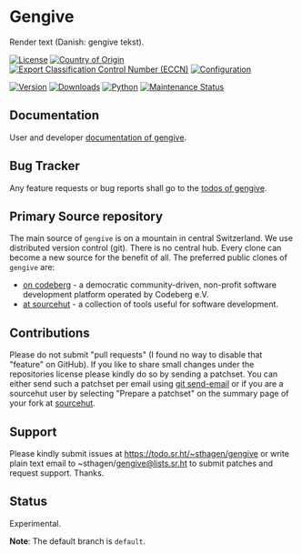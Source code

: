 # Gengive

Render text (Danish: gengive tekst).

[![License](https://git.sr.ht/~sthagen/gengive/blob/default/docs/badges/license-spdx-mit.svg)](https://git.sr.ht/~sthagen/gengive/tree/default/item/LICENSE)
[![Country of Origin](https://git.sr.ht/~sthagen/gengive/blob/default/docs/badges/country-of-origin-name-switzerland-neutral.svg)](https://git.sr.ht/~sthagen/gengive/tree/default/item/COUNTRY-OF-ORIGIN)
[![Export Classification Control Number (ECCN)](https://git.sr.ht/~sthagen/gengive/blob/default/docs/badges/export-control-classification-number_eccn-ear99-neutral.svg)](https://git.sr.ht/~sthagen/gengive/tree/default/item/EXPORT-CONTROL-CLASSIFICATION-NUMBER)
[![Configuration](https://git.sr.ht/~sthagen/gengive/blob/default/docs/badges/configuration-sbom.svg)](https://git.sr.ht/~sthagen/gengive/tree/default/item/docs/third-party/README.md)

[![Version](https://git.sr.ht/~sthagen/gengive/blob/default/docs/badges/latest-release.svg)](https://pypi.python.org/pypi/gengive/)
[![Downloads](https://git.sr.ht/~sthagen/gengive/blob/default/docs/badges/downloads-per-month.svg)](https://pepy.tech/project/gengive)
[![Python](https://git.sr.ht/~sthagen/gengive/blob/default/docs/badges/python-versions.svg)](https://pypi.python.org/pypi/gengive/)
[![Maintenance Status](https://git.sr.ht/~sthagen/gengive/blob/default/docs/badges/commits-per-year.svg)](https://git.sr.ht/~sthagen/gengive/log)

## Documentation

User and developer [documentation of gengive](https://codes.dilettant.life/docs/gengive).

## Bug Tracker

Any feature requests or bug reports shall go to the [todos of gengive](https://todo.sr.ht/~sthagen/gengive).

## Primary Source repository

The main source of `gengive` is on a mountain in central Switzerland.
We use distributed version control (git).
There is no central hub.
Every clone can become a new source for the benefit of all.
The preferred public clones of `gengive` are:

* [on codeberg](https://codeberg.org/sthagen/gengive) - a democratic community-driven, non-profit software development platform operated by Codeberg e.V.
* [at sourcehut](https://git.sr.ht/~sthagen/gengive) - a collection of tools useful for software development.

## Contributions

Please do not submit "pull requests" (I found no way to disable that "feature" on GitHub).
If you like to share small changes under the repositories license please kindly do so by sending a patchset.
You can either send such a patchset per email using [git send-email](https://git-send-email.io) or 
if you are a sourcehut user by selecting "Prepare a patchset" on the summary page of your fork at [sourcehut](https://git.sr.ht/).

## Support

Please kindly submit issues at https://todo.sr.ht/~sthagen/gengive or write plain text email to ~sthagen/gengive@lists.sr.ht to submit patches and request support. Thanks.

## Status

Experimental.

**Note**: The default branch is `default`.
